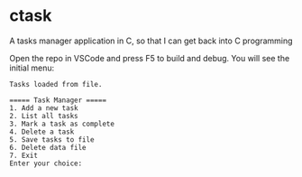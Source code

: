 # ctask
A tasks manager application in C, so that I can get back into C programming

Open the repo in VSCode and press F5 to build and debug. You will see the initial menu:

```
Tasks loaded from file.

===== Task Manager =====
1. Add a new task
2. List all tasks
3. Mark a task as complete
4. Delete a task
5. Save tasks to file
6. Delete data file
7. Exit
Enter your choice: 
```